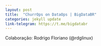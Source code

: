 ```yaml
---
layout: post
title:  "ChurrOps on DataOps | BigDataBR"
categories: jekyll update
link-telegram: https://t.me/bigdatabr
---
```

Colaboração: Rodrigo Floriano (@rdglinux)
